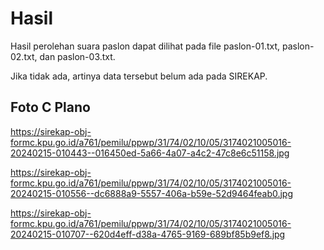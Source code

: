 # Hasil

Hasil perolehan suara paslon dapat dilihat pada file paslon-01.txt, paslon-02.txt, dan paslon-03.txt.

Jika tidak ada, artinya data tersebut belum ada pada SIREKAP.

## Foto C Plano

https://sirekap-obj-formc.kpu.go.id/a761/pemilu/ppwp/31/74/02/10/05/3174021005016-20240215-010443--016450ed-5a66-4a07-a4c2-47c8e6c51158.jpg

https://sirekap-obj-formc.kpu.go.id/a761/pemilu/ppwp/31/74/02/10/05/3174021005016-20240215-010556--dc6888a9-5557-406a-b59e-52d9464feab0.jpg

https://sirekap-obj-formc.kpu.go.id/a761/pemilu/ppwp/31/74/02/10/05/3174021005016-20240215-010707--620d4eff-d38a-4765-9169-689bf85b9ef8.jpg

